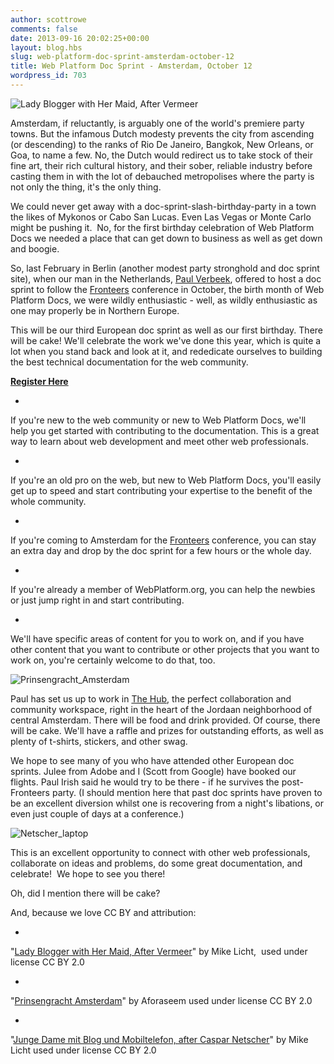 ```yaml
---
author: scottrowe
comments: false
date: 2013-09-16 20:02:25+00:00
layout: blog.hbs
slug: web-platform-doc-sprint-amsterdam-october-12
title: Web Platform Doc Sprint - Amsterdam, October 12
wordpress_id: 703
---
```


![Lady Blogger with Her Maid, After Vermeer](//static.webplatform.org/wpd-blog/2013/09/vermeer_laptop.jpg)


Amsterdam, if reluctantly, is arguably one of the world's premiere party towns. But the infamous Dutch modesty prevents the city from ascending (or descending) to the ranks of Rio De Janeiro, Bangkok, New Orleans, or Goa, to name a few. No, the Dutch would redirect us to take stock of their fine art, their rich cultural history, and their sober, reliable industry before casting them in with the lot of debauched metropolises where the party is not only the thing, it's the only thing.




We could never get away with a doc-sprint-slash-birthday-party in a town the likes of Mykonos or Cabo San Lucas. Even Las Vegas or Monte Carlo might be pushing it.  No, for the first birthday celebration of Web Platform Docs we needed a place that can get down to business as well as get down and boogie.




So, last February in Berlin (another modest party stronghold and doc sprint site), when our man in the Netherlands, [Paul Verbeek](http://docs.webplatform.org/wiki/User:Paulv), offered to host a doc sprint to follow the [Fronteers](http://fronteers.nl/congres/2013) conference in October, the birth month of Web Platform Docs, we were wildly enthusiastic - well, as wildly enthusiastic as one may properly be in Northern Europe.




This will be our third European doc sprint as well as our first birthday. There will be cake! We'll celebrate the work we've done this year, which is quite a lot when you stand back and look at it, and rededicate ourselves to building the best technical documentation for the web community.




**[Register Here](http://web-platform-doc-sprint-amsterdam-es2.eventbrite.nl/?rank=1)**






	
  * 


If you're new to the web community or new to Web Platform Docs, we'll help you get started with contributing to the documentation. This is a great way to learn about web development and meet other web professionals.




	
  * 


If you're an old pro on the web, but new to Web Platform Docs, you'll easily get up to speed and start contributing your expertise to the benefit of the whole community.




	
  * 


If you're coming to Amsterdam for the [Fronteers](http://fronteers.nl/congres/2013) conference, you can stay an extra day and drop by the doc sprint for a few hours or the whole day.




	
  * 


If you're already a member of WebPlatform.org, you can help the newbies or just jump right in and start contributing.




	
  * 


We'll have specific areas of content for you to work on, and if you have other content that you want to contribute or other projects that you want to work on, you're certainly welcome to do that, too.







![Prinsengracht_Amsterdam](//static.webplatform.org/wpd-blog/2013/09/Prinsengracht_Amsterdam.jpg)




Paul has set us up to work in [The Hub](http://amsterdam.impacthub.net/), the perfect collaboration and community workspace, right in the heart of the Jordaan neighborhood of central Amsterdam. There will be food and drink provided. Of course, there will be cake. We'll have a raffle and prizes for outstanding efforts, as well as plenty of t-shirts, stickers, and other swag.




We hope to see many of you who have attended other European doc sprints. Julee from Adobe and I (Scott from Google) have booked our flights. Paul Irish said he would try to be there - if he survives the post-Fronteers party. (I should mention here that past doc sprints have proven to be an excellent diversion whilst one is recovering from a night's libations, or even just couple of days at a conference.)




![Netscher_laptop](//static.webplatform.org/wpd-blog/2013/09/Netscher_laptop.jpg)




This is an excellent opportunity to connect with other web professionals, collaborate on ideas and problems, do some great documentation, and celebrate!  We hope to see you there!




Oh, did I mention there will be cake?




And, because we love CC BY and attribution:






	
  * 


"[Lady Blogger with Her Maid, After Vermeer](http://www.flickr.com/photos/notionscapital/5253333346/)" by Mike Licht,  used under license CC BY 2.0




	
  * 


"[Prinsengracht Amsterdam](http://commons.wikimedia.org/wiki/File:Prinsengracht_Amsterdam.jpg)" by Aforaseem used under license CC BY 2.0




	
  * 


"[Junge Dame mit Blog und Mobiltelefon, after Caspar Netscher](http://www.flickr.com/photos/notionscapital/5484185688/)" by Mike Licht used under license CC BY 2.0






